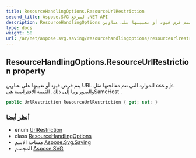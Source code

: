 ```yaml
---
title: ResourceHandlingOptions.ResourceUrlRestriction
second_title: Aspose.SVG لمرجع .NET API
description: ResourceHandlingOptions ملكية. يتم فرض قيود أو تعيينها على عناوين URL للموارد التي تتم معالجتها مثل css و js والصور وما إلى ذلك. القيمة الافتراضية هيSameHost .
type: docs
weight: 50
url: /ar/net/aspose.svg.saving/resourcehandlingoptions/resourceurlrestriction/
---
```

## ResourceHandlingOptions.ResourceUrlRestriction property

يتم فرض قيود أو تعيينها على عناوين URL للموارد التي تتم معالجتها مثل css و js والصور وما إلى ذلك. القيمة الافتراضية هيSameHost .

```csharp
public UrlRestriction ResourceUrlRestriction { get; set; }
```

### أنظر أيضا

* enum [UrlRestriction](../../urlrestriction/)
* class [ResourceHandlingOptions](../)
* مساحة الاسم [Aspose.Svg.Saving](../../resourcehandlingoptions/)
* المجسم [Aspose.SVG](../../../)


